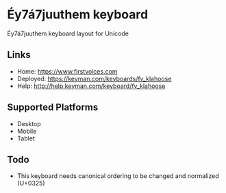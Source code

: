 Éy7á7juuthem keyboard
======================

Éy7á7juuthem keyboard layout for Unicode

Links
-----

 * Home:     <https://www.firstvoices.com>
 * Deployed: <https://keyman.com/keyboards/fv_klahoose>
 * Help:     <http://help.keyman.com/keyboard/fv_klahoose>
 
Supported Platforms
-------------------

* Desktop
* Mobile
* Tablet

Todo
----

 * This keyboard needs canonical ordering to be changed and normalized (U+0325)
 